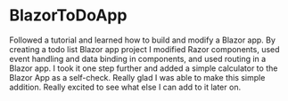 # BlazorToDoApp
Followed a tutorial and learned how to build and modify a Blazor app. 
By creating a todo list Blazor app project I modified Razor components, used event handling and data binding in components, and used routing in a Blazor app. I took it one step further and added a simple calculator to the Blazor App as a self-check. Really glad I was able to make this simple addition. Really excited to see what else I can add to it later on.
